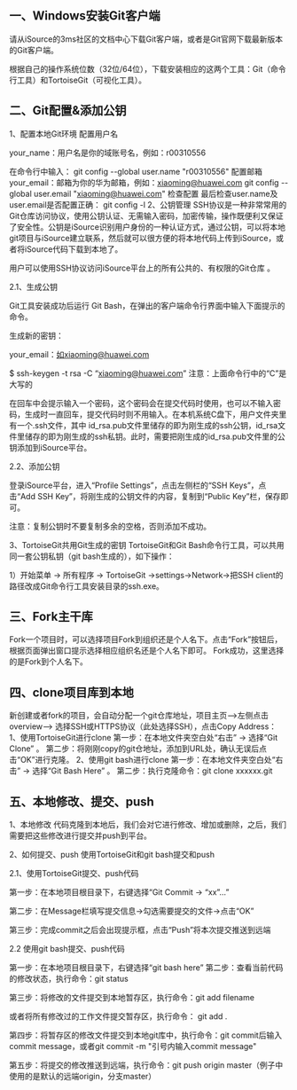 ## 一、Windows安装Git客户端
请从iSource的3ms社区的文档中心下载Git客户端，或者是Git官网下载最新版本的Git客户端。

根据自己的操作系统位数（32位/64位），下载安装相应的这两个工具：Git（命令行工具）和TortoiseGit（可视化工具）。

## 二、Git配置&添加公钥
1、配置本地Git环境
配置用户名

your_name：用户名是你的域账号名，例如：r00310556

在命令行中输入：
git config --global user.name "r00310556"
配置邮箱
your_email：邮箱为你的华为邮箱，例如：xiaoming@huawei.com
git config --global user.email "xiaoming@huawei.com"
检查配置
最后检查user.name及user.email是否配置正确：
git config -l
2、公钥管理
SSH协议是一种非常常用的Git仓库访问协议，使用公钥认证、无需输入密码，加密传输，操作既便利又保证了安全性。公钥是iSource识别用户身份的一种认证方式，通过公钥，可以将本地git项目与iSource建立联系，然后就可以很方便的将本地代码上传到iSource，或者将iSource代码下载到本地了。

用户可以使用SSH协议访问iSource平台上的所有公共的、有权限的Git仓库 。

2.1、生成公钥

Git工具安装成功后运行 Git Bash，在弹出的客户端命令行界面中输入下面提示的命令。

生成新的密钥：

your_email：如xiaoming@huawei.com

$ ssh-keygen -t rsa -C “xiaoming@huawei.com”
注意：上面命令行中的“C”是大写的

在回车中会提示输入一个密码，这个密码会在提交代码时使用，也可以不输入密码，生成时一直回车，提交代码时则不用输入。在本机系统C盘下，用户文件夹里有一个.ssh文件，其中 id_rsa.pub文件里储存的即为刚生成的ssh公钥，id_rsa文件里储存的即为刚生成的ssh私钥。此时，需要把刚生成的id_rsa.pub文件里的公钥添加到iSource平台。

2.2、添加公钥

登录iSource平台，进入“Profile Settings”，点击左侧栏的“SSH Keys”，点击“Add SSH Key”，将刚生成的公钥文件的内容，复制到“Public Key”栏，保存即可。

注意：复制公钥时不要复制多余的空格，否则添加不成功。

3、TortoiseGit共用Git生成的密钥
TortoiseGit和Git Bash命令行工具，可以共用同一套公钥私钥（git bash生成的），如下操作：

1）开始菜单 -> 所有程序 -> TortoiseGit ->settings->Network->把SSH client的路径改成Git命令行工具安装目录的ssh.exe。

## 三、Fork主干库
Fork一个项目时，可以选择项目Fork到组织还是个人名下。点击“Fork”按钮后，根据页面弹出窗口提示选择相应组织名还是个人名下即可。
Fork成功，这里选择的是Fork到个人名下。

## 四、clone项目库到本地
新创建或者fork的项目，会自动分配一个git仓库地址，项目主页–>左侧点击overview–> 选择SSH或HTTPS协议（此处选择SSH），点击Copy Address：
1、使用TortoiseGit进行clone
第一步：在本地文件夹空白处“右击” -> 选择“Git Clone” 。
第二步：将刚刚copy的git仓地址，添加到URL处，确认无误后点击“OK”进行克隆。
2、使用git bash进行clone
第一步：在本地文件夹空白处“右击” -> 选择“Git Bash Here” 。
第二步：执行克隆命令：git clone xxxxxx.git

## 五、本地修改、提交、push
1、本地修改
代码克隆到本地后，我们会对它进行修改、增加或删除，之后，我们需要把这些修改进行提交并push到平台。

2、如何提交、push
使用TortoiseGit和git bash提交和push

2.1、使用TortoiseGit提交、push代码

第一步：在本地项目根目录下，右键选择“Git Commit -> “xx”…”

第二步：在Message栏填写提交信息->勾选需要提交的文件->点击“OK”

第三步：完成commit之后会出现提示框，点击“Push”将本次提交推送到远端


2.2 使用git bash提交、push代码

第一步：在本地项目根目录下，右键选择“git bash here”
第二步：查看当前代码的修改状态，执行命令：git status

第三步：将修改的文件提交到本地暂存区，执行命令：git add filename

或者将所有修改过的工作文件提交暂存区，执行命令： git add .

第四步：将暂存区的修改文件提交到本地git库中，执行命令：git commit后输入commit message，或者git commit -m "引号内输入commit message"

第五步：将提交的修改推送到远端，执行命令：git push origin master（例子中使用的是默认的远端origin，分支master）
## 
